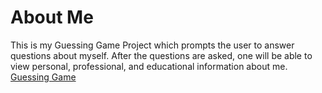 # About Me


This is my Guessing Game Project which prompts the user to answer questions about myself.  After the questions are asked, one will be able to view personal, professional, and educational information about me.
[Guessing Game](index.html)

